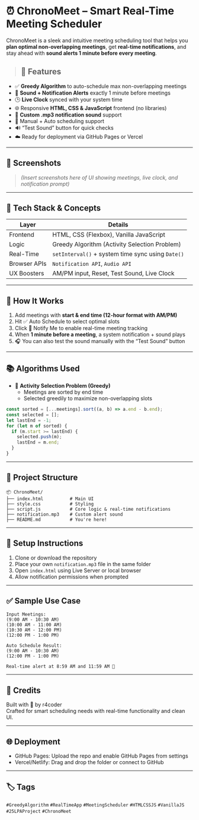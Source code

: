 # ⏰ ChronoMeet – Smart Real-Time Meeting Scheduler

ChronoMeet is a sleek and intuitive meeting scheduling tool that helps you **plan optimal non-overlapping meetings**, get **real-time notifications**, and stay ahead with **sound alerts 1 minute before every meeting**.

> ## 🚀 Features

- ✅ **Greedy Algorithm** to auto-schedule max non-overlapping meetings  
- 🔔 **Sound + Notification Alerts** exactly 1 minute before meetings  
- 🕒 **Live Clock** synced with your system time  
- 🌐 Responsive **HTML, CSS & JavaScript** frontend (no libraries)  
- 🎵 **Custom .mp3 notification sound** support  
- 🔁 Manual + Auto scheduling support  
- 🔊 “Test Sound” button for quick checks  
- ☁️ Ready for deployment via GitHub Pages or Vercel  

---

## 📸 Screenshots

> _(Insert screenshots here of UI showing meetings, live clock, and notification prompt)_

---

## 🧠 Tech Stack & Concepts

| Layer        | Details                                                                 |
|--------------|-------------------------------------------------------------------------|
| Frontend     | HTML, CSS (Flexbox), Vanilla JavaScript                                 |
| Logic        | Greedy Algorithm (Activity Selection Problem)                           |
| Real-Time    | `setInterval()` + system time sync using `Date()`                       |
| Browser APIs | `Notification API`, `Audio API`                                         |
| UX Boosters  | AM/PM input, Reset, Test Sound, Live Clock                              |

---

## 🧪 How It Works

1. Add meetings with **start & end time (12-hour format with AM/PM)**  
2. Hit ✅ Auto Schedule to select optimal slots  
3. Click 🔔 Notify Me to enable real-time meeting tracking  
4. When **1 minute before a meeting**, a system notification + sound plays  
5. 🎧 You can also test the sound manually with the “Test Sound” button  

---

## 📚 Algorithms Used

- 🧠 **Activity Selection Problem (Greedy)**
   - Meetings are sorted by end time
   - Selected greedily to maximize non-overlapping slots

```js
const sorted = [...meetings].sort((a, b) => a.end - b.end);
const selected = [];
let lastEnd = -1;
for (let m of sorted) {
  if (m.start >= lastEnd) {
    selected.push(m);
    lastEnd = m.end;
  }
}
```

---

## 📁 Project Structure

```
📦 ChronoMeet/
├── index.html          # Main UI
├── style.css           # Styling
├── script.js           # Core logic & real-time notifications
├── notification.mp3    # Custom alert sound
├── README.md           # You're here!
```

---

## 🔧 Setup Instructions

1. Clone or download the repository
2. Place your own `notification.mp3` file in the same folder
3. Open `index.html` using Live Server or local browser
4. Allow notification permissions when prompted

---

## ✅ Sample Use Case

```
Input Meetings:
(9:00 AM - 10:30 AM)
(10:00 AM - 11:00 AM)
(10:30 AM - 12:00 PM)
(12:00 PM - 1:00 PM)

Auto Schedule Result:
(9:00 AM - 10:30 AM)
(12:00 PM - 1:00 PM)

Real-time alert at 8:59 AM and 11:59 AM 🔔
```

---

## 📣 Credits

Built with 💙 by r4coder  
Crafted for smart scheduling needs with real-time functionality and clean UI.

---

## 🌐 Deployment

- GitHub Pages: Upload the repo and enable GitHub Pages from settings
- Vercel/Netlify: Drag and drop the folder or connect to GitHub

---

## 🏷️ Tags

`#GreedyAlgorithm` `#RealTimeApp` `#MeetingScheduler` `#HTMLCSSJS` `#VanillaJS` `#25LPAProject` `#ChronoMeet`
